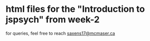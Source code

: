 # html files for the "Introduction to jspsych" from week-2
for queries, feel free to reach saxens17@mcmaser.ca
